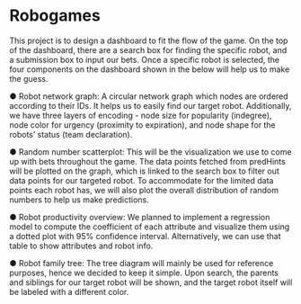# Robogames

This project is to design a dashboard to fit the flow of the game. On the top of the dashboard, there are a search box for finding the specific robot, and a submission box to input our bets. Once a specific robot is selected, the four components on the dashboard shown in the below will help us to make the guess.

● Robot network graph: A circular network graph which nodes are ordered according to their IDs. It helps us to easily find our target robot. Additionally, we have three layers of encoding - node size for popularity (indegree), node color for urgency (proximity to expiration), and node shape for the robots’ status (team declaration).

● Random number scatterplot: This will be the visualization we use to come up with bets throughout the game. The data points fetched from predHints will be plotted on the graph, which is linked to the search box to filter out data points for our targeted robot. To accommodate for the limited data points each robot has, we will also plot the overall distribution of random numbers to help us make predictions.

● Robot productivity overview: We planned to implement a regression model to compute the coefficient of each attribute and visualize them using a dotted plot with 95% confidence interval. Alternatively, we can use that table to show attributes and robot info.

● Robot family tree: The tree diagram will mainly be used for reference purposes, hence we decided to keep it simple. Upon search, the parents and siblings for our target robot will be shown, and the target robot itself will be labeled with a different color.
